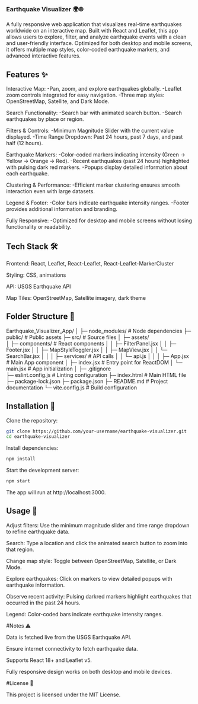 ### Earthquake Visualizer 🌍🌐

A fully responsive web application that visualizes real-time earthquakes worldwide on an interactive map. Built with React and Leaflet, this app allows users to explore, filter, and analyze earthquake events with a clean and user-friendly interface. Optimized for both desktop and mobile screens, it offers multiple map styles, color-coded earthquake markers, and advanced interactive features.

## Features ✨

Interactive Map: 
  -Pan, zoom, and explore earthquakes globally.
  -Leaflet zoom controls integrated for easy navigation.
  -Three map styles: OpenStreetMap, Satellite, and Dark Mode.

Search Functionality:
  -Search bar with animated search button.
  -Search earthquakes by place or region.

Filters & Controls:
  -Minimum Magnitude Slider with the current value displayed.
  -Time Range Dropdown: Past 24 hours, past 7 days, and past half (12 hours).

Earthquake Markers:
  -Color-coded markers indicating intensity (Green → Yellow → Orange → Red).
  -Recent earthquakes (past 24 hours) highlighted with pulsing dark red markers.
  -Popups display detailed information about each earthquake.

Clustering & Performance:
  -Efficient marker clustering ensures smooth interaction even with large datasets.

Legend & Footer:
  -Color bars indicate earthquake intensity ranges.
  -Footer provides additional information and branding.

Fully Responsive:
  -Optimized for desktop and mobile screens without losing functionality or readability.

## Tech Stack 🛠️

Frontend: React, Leaflet, React-Leaflet, React-Leaflet-MarkerCluster

Styling: CSS, animations

API: USGS Earthquake API

Map Tiles: OpenStreetMap, Satellite imagery, dark theme

## Folder Structure 📁

Earthquake_Visualizer_App/
│
├─ node_modules/           # Node dependencies
├─ public/                 # Public assets
├─ src/                    # Source files
│   ├─ assets/             
│   ├─ components/         # React components
│   │   ├─ FilterPanel.jsx
│   │   ├─ Footer.jsx
│   │   ├─ MapStyleToggler.jsx
│   │   ├─ MapView.jsx
│   │   └─ SearchBar.jsx
│   │
│   ├─ services/           # API calls
│   │   └─ api.js
│   │
│   ├─ App.jsx             # Main App component
│   ├─ index.jsx           # Entry point for ReactDOM
│   └─ main.jsx            # App initialization
│
├─ .gitignore               
├─ eslint.config.js        # Linting configuration
├─ index.html              # Main HTML file
├─ package-lock.json
├─ package.json
├─ README.md               # Project documentation
└─ vite.config.js          # Build configuration


## Installation 🚀

Clone the repository:
```bash
git clone https://github.com/your-username/earthquake-visualizer.git
cd earthquake-visualizer
```

Install dependencies:
```bash
npm install
```

Start the development server:
```bash
npm start
```

The app will run at http://localhost:3000.

## Usage 🎯

Adjust filters: Use the minimum magnitude slider and time range dropdown to refine earthquake data.

Search: Type a location and click the animated search button to zoom into that region.

Change map style: Toggle between OpenStreetMap, Satellite, or Dark Mode.

Explore earthquakes: Click on markers to view detailed popups with earthquake information.

Observe recent activity: Pulsing darkred markers highlight earthquakes that occurred in the past 24 hours.

Legend: Color-coded bars indicate earthquake intensity ranges.

#Notes ⚠️

Data is fetched live from the USGS Earthquake API.

Ensure internet connectivity to fetch earthquake data.

Supports React 18+ and Leaflet v5.

Fully responsive design works on both desktop and mobile devices.

#License 📝

This project is licensed under the MIT License.